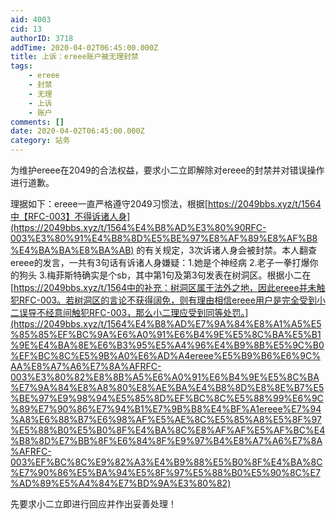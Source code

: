 ```yaml
---
aid: 4003
cid: 13
authorID: 3718
addTime: 2020-04-02T06:45:00.000Z
title: 上诉：ereee账户被无理封禁
tags:
    - ereee
    - 封禁
    - 无理
    - 上诉
    - 账户
comments: []
date: 2020-04-02T06:45:00.000Z
category: 站务
---
```


为维护ereee在2049的合法权益，要求小二立即解除对ereee的封禁并对错误操作进行道歉。

理据如下：ereee一直严格遵守2049习惯法，根据[https://2049bbs.xyz/t/1564中【RFC-003】不得诉诸人身](https://2049bbs.xyz/t/1564%E4%B8%AD%E3%80%90RFC-003%E3%80%91%E4%B8%8D%E5%BE%97%E8%AF%89%E8%AF%B8%E4%BA%BA%E8%BA%AB) 的有关规定，3次诉诸人身会被封禁。本人翻查ereee的发言，一共有3句话有诉诸人身嫌疑：1.她是个神经病 2.老子一拳打爆你的狗头 3.梅菲斯特确实是个sb，其中第1句及第3句发表在树洞区。根据小二在[https://2049bbs.xyz/t/1564中的补充：树洞区属于法外之地，因此ereee并未触犯RFC-003。若树洞区的言论不获得阔免，则有理由相信ereee用户是完全受到小二误导不经意间触犯RFC-003，那么小二理应受到同等处罚。](https://2049bbs.xyz/t/1564%E4%B8%AD%E7%9A%84%E8%A1%A5%E5%85%85%EF%BC%9A%E6%A0%91%E6%B4%9E%E5%8C%BA%E5%B1%9E%E4%BA%8E%E6%B3%95%E5%A4%96%E4%B9%8B%E5%9C%B0%EF%BC%8C%E5%9B%A0%E6%AD%A4ereee%E5%B9%B6%E6%9C%AA%E8%A7%A6%E7%8A%AFRFC-003%E3%80%82%E8%8B%A5%E6%A0%91%E6%B4%9E%E5%8C%BA%E7%9A%84%E8%A8%80%E8%AE%BA%E4%B8%8D%E8%8E%B7%E5%BE%97%E9%98%94%E5%85%8D%EF%BC%8C%E5%88%99%E6%9C%89%E7%90%86%E7%94%B1%E7%9B%B8%E4%BF%A1ereee%E7%94%A8%E6%88%B7%E6%98%AF%E5%AE%8C%E5%85%A8%E5%8F%97%E5%88%B0%E5%B0%8F%E4%BA%8C%E8%AF%AF%E5%AF%BC%E4%B8%8D%E7%BB%8F%E6%84%8F%E9%97%B4%E8%A7%A6%E7%8A%AFRFC-003%EF%BC%8C%E9%82%A3%E4%B9%88%E5%B0%8F%E4%BA%8C%E7%90%86%E5%BA%94%E5%8F%97%E5%88%B0%E5%90%8C%E7%AD%89%E5%A4%84%E7%BD%9A%E3%80%82)

先要求小二立即进行回应并作出妥善处理！
